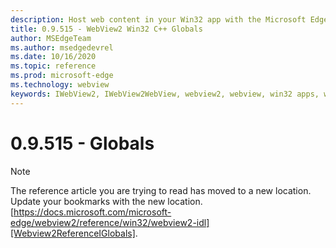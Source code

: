 ```yaml
---
description: Host web content in your Win32 app with the Microsoft Edge WebView2 control
title: 0.9.515 - WebView2 Win32 C++ Globals
author: MSEdgeTeam
ms.author: msedgedevrel
ms.date: 10/16/2020
ms.topic: reference
ms.prod: microsoft-edge
ms.technology: webview
keywords: IWebView2, IWebView2WebView, webview2, webview, win32 apps, win32, edge, ICoreWebView2, ICoreWebView2Controller, browser control, edge html
---
```


# 0.9.515 - Globals 

> [!NOTE]
> The reference article you are trying to read has moved to a new location.  
> Update your bookmarks with the new location.  
> [https://docs.microsoft.com/microsoft-edge/webview2/reference/win32/webview2-idl][Webview2ReferenceIGlobals].  

[Webview2ReferenceIGlobals]: /microsoft-edge/webview2/reference/win32/webview2-idl "Globals | Microsoft Docs"
